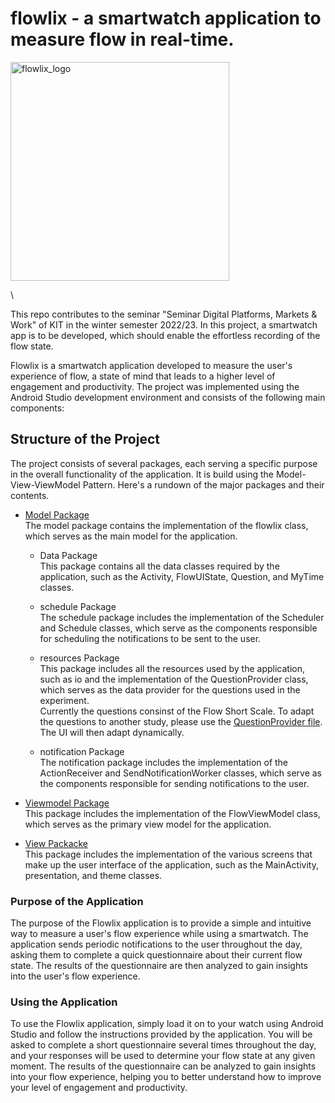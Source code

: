 # flowlix -  a smartwatch application to measure flow in real-time.

<div style="margin: 0 auto; width: 100%;display:flex;">
<img width="350" alt="flowlix_logo" src="https://user-images.githubusercontent.com/40392565/218503760-4daf25ee-4fc9-4d08-af63-68b94e60d5e0.jpg" />
</div>

\
  

This repo contributes to the seminar "Seminar Digital Platforms, Markets & Work" of KIT in the winter semester 2022/23. In this project, a smartwatch app is to be developed, which should enable the effortless recording of the flow state.
 

Flowlix is a smartwatch application developed to measure the user's experience of flow, a state of mind that leads to a higher level of engagement and productivity. The project was implemented using the Android Studio development environment and consists of the following main components:

## Structure of the Project

The project consists of several packages, each serving a specific purpose in the overall functionality of the application. It is build using the Model-View-ViewModel Pattern. Here's a rundown of the major packages and their contents.


* [Model Package](app/src/main/java/com/example/flowlix/model/) \
The model package contains the implementation of the flowlix class, which serves as the main model for the application.


  * Data Package \
  This package contains all the data classes required by the application, such as the Activity, FlowUIState, Question, and MyTime classes.

  * schedule Package \
  The schedule package includes the implementation of the Scheduler and Schedule classes, which serve as the components responsible for scheduling the notifications to be sent to the user.


  * resources Package \
  This package includes all the resources used by the application, such as io and the implementation of the QuestionProvider class, which serves as the data provider for the questions used in the experiment. \
  Currently the questions consinst of the Flow Short Scale. To adapt the questions to another study, please use the [QuestionProvider file](app/src/main/java/com/example/flowlix/model/resources/QuestionProvider.kt). The UI will then adapt dynamically.
  
  * notification Package \
  The notification package includes the implementation of the ActionReceiver and SendNotificationWorker classes, which serve as the components responsible for sending notifications to the user.


* [Viewmodel Package](app/src/main/java/com/example/flowlix/viewmodel/) \
This package includes the implementation of the FlowViewModel class, which serves as the primary view model for the application.

* [View Packacke](app/src/main/java/com/example/flowlix/view/) \
This package includes the implementation of the various screens that make up the user interface of the application, such as the MainActivity, presentation, and theme classes.









### Purpose of the Application

The purpose of the Flowlix application is to provide a simple and intuitive way to measure a user's flow experience while using a smartwatch. The application sends periodic notifications to the user throughout the day, asking them to complete a quick questionnaire about their current flow state. The results of the questionnaire are then analyzed to gain insights into the user's flow experience.

### Using the Application

To use the Flowlix application, simply load it on to your watch using Android Studio and follow the instructions provided by the application. You will be asked to complete a short questionnaire several times throughout the day, and your responses will be used to determine your flow state at any given moment. The results of the questionnaire can be analyzed to gain insights into your flow experience, helping you to better understand how to improve your level of engagement and productivity.
 
 
 
 
 
 

